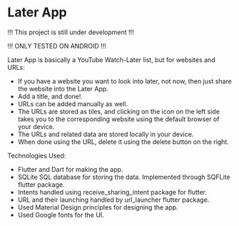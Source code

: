 # Later App

!!! This project is still under development !!!   

!!! ONLY TESTED ON ANDROID !!!

Later App is basically a YouTube Watch-Later list, but for websites and URLs:
- If you have a website you want to look into later, not now, then just share the website into the Later App.
- Add a title, and done!. 
- URLs can be added manually as well. 
- The URLs are stored as tiles, and clicking on the icon on the left side takes you to the corresponding website using the default browser of your device.
- The URLs and related data are stored locally in your device. 
- When done using the URL, delete it using the delete button on the right. 

Technologies Used: 
- Flutter and Dart for making the app. 
- SQLite SQL database for storing the data. Implemented through SQFLite flutter package. 
- Intents handled using receive_sharing_intent package for flutter. 
- URL and their launching handled by url_launcher flutter package.
- Used Material Design principles for designing the app. 
- Used Google fonts for the UI.


